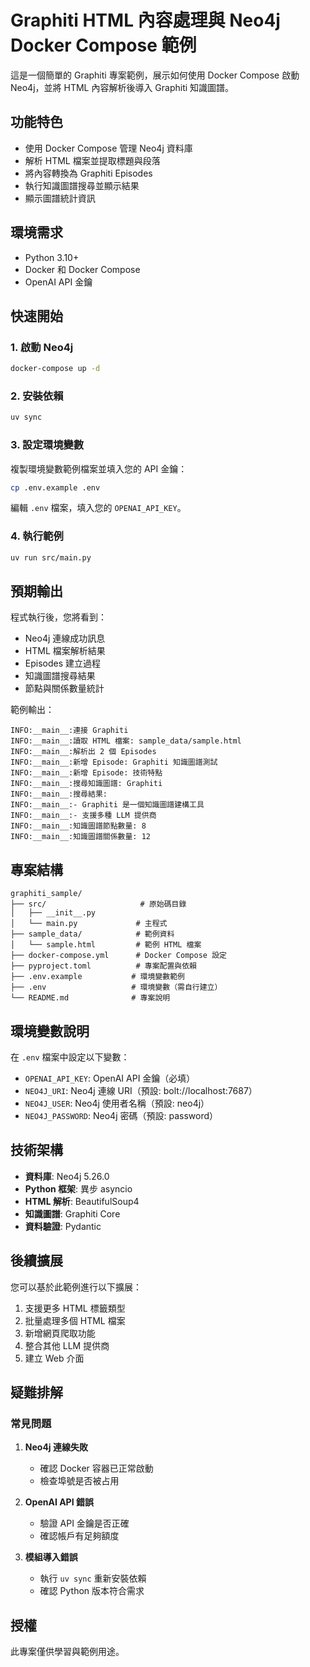 # Graphiti HTML 內容處理與 Neo4j Docker Compose 範例

這是一個簡單的 Graphiti 專案範例，展示如何使用 Docker Compose 啟動 Neo4j，並將 HTML 內容解析後導入 Graphiti 知識圖譜。

## 功能特色

- 使用 Docker Compose 管理 Neo4j 資料庫
- 解析 HTML 檔案並提取標題與段落
- 將內容轉換為 Graphiti Episodes
- 執行知識圖譜搜尋並顯示結果
- 顯示圖譜統計資訊

## 環境需求

- Python 3.10+
- Docker 和 Docker Compose
- OpenAI API 金鑰

## 快速開始

### 1. 啟動 Neo4j

```bash
docker-compose up -d
```

### 2. 安裝依賴

```bash
uv sync
```

### 3. 設定環境變數

複製環境變數範例檔案並填入您的 API 金鑰：

```bash
cp .env.example .env
```

編輯 `.env` 檔案，填入您的 `OPENAI_API_KEY`。

### 4. 執行範例

```bash
uv run src/main.py
```

## 預期輸出

程式執行後，您將看到：

- Neo4j 連線成功訊息
- HTML 檔案解析結果
- Episodes 建立過程
- 知識圖譜搜尋結果
- 節點與關係數量統計

範例輸出：
```
INFO:__main__:連接 Graphiti
INFO:__main__:讀取 HTML 檔案: sample_data/sample.html
INFO:__main__:解析出 2 個 Episodes
INFO:__main__:新增 Episode: Graphiti 知識圖譜測試
INFO:__main__:新增 Episode: 技術特點
INFO:__main__:搜尋知識圖譜: Graphiti
INFO:__main__:搜尋結果:
INFO:__main__:- Graphiti 是一個知識圖譜建構工具
INFO:__main__:- 支援多種 LLM 提供商
INFO:__main__:知識圖譜節點數量: 8
INFO:__main__:知識圖譜關係數量: 12
```

## 專案結構

```
graphiti_sample/
├── src/                     # 原始碼目錄
│   ├── __init__.py
│   └── main.py             # 主程式
├── sample_data/            # 範例資料
│   └── sample.html         # 範例 HTML 檔案
├── docker-compose.yml      # Docker Compose 設定
├── pyproject.toml          # 專案配置與依賴
├── .env.example           # 環境變數範例
├── .env                   # 環境變數（需自行建立）
└── README.md              # 專案說明
```

## 環境變數說明

在 `.env` 檔案中設定以下變數：

- `OPENAI_API_KEY`: OpenAI API 金鑰（必填）
- `NEO4J_URI`: Neo4j 連線 URI（預設: bolt://localhost:7687）
- `NEO4J_USER`: Neo4j 使用者名稱（預設: neo4j）
- `NEO4J_PASSWORD`: Neo4j 密碼（預設: password）

## 技術架構

- **資料庫**: Neo4j 5.26.0
- **Python 框架**: 異步 asyncio
- **HTML 解析**: BeautifulSoup4
- **知識圖譜**: Graphiti Core
- **資料驗證**: Pydantic

## 後續擴展

您可以基於此範例進行以下擴展：

1. 支援更多 HTML 標籤類型
2. 批量處理多個 HTML 檔案
3. 新增網頁爬取功能
4. 整合其他 LLM 提供商
5. 建立 Web 介面

## 疑難排解

### 常見問題

1. **Neo4j 連線失敗**
   - 確認 Docker 容器已正常啟動
   - 檢查埠號是否被占用

2. **OpenAI API 錯誤**
   - 驗證 API 金鑰是否正確
   - 確認帳戶有足夠額度

3. **模組導入錯誤**
   - 執行 `uv sync` 重新安裝依賴
   - 確認 Python 版本符合需求

## 授權

此專案僅供學習與範例用途。
